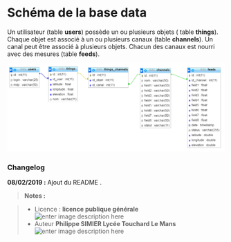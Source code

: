 ﻿Schéma de la base data
===================
Un utilisateur (table **users**) possède un ou plusieurs objets ( table **things**).
Chaque objet est associé à un ou plusieurs canaux (table **channels**).  Un canal peut être associé à plusieurs objets. 
Chacun des canaux est nourri avec des mesures (table **feeds**).

![schema base data](/SQL/Schema.PNG)

### Changelog

 **08/02/2019 :** Ajout du README . 
 
 
> **Notes :**


> - Licence : **licence publique générale** ![enter image description here](https://img.shields.io/badge/licence-GPL-green.svg)
> - Auteur **Philippe SIMIER Lycée Touchard Le Mans**
>  ![enter image description here](https://img.shields.io/badge/built-passing-green.svg)
<!-- TOOLBOX 

Génération des badges : https://shields.io/
Génération de ce fichier : https://stackedit.io/editor#


